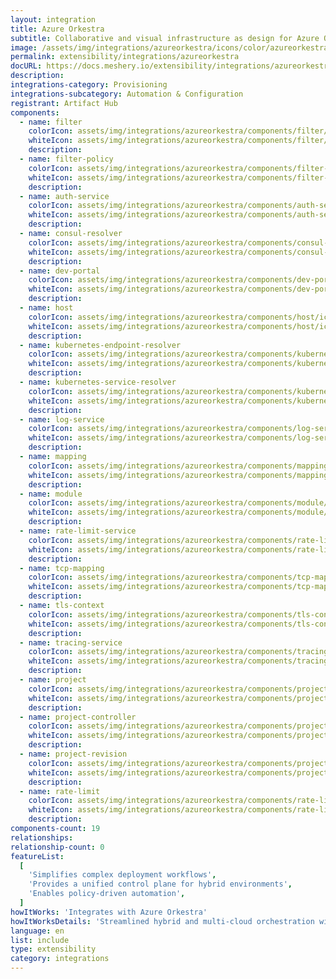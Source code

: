 ```yaml
---
layout: integration
title: Azure Orkestra
subtitle: Collaborative and visual infrastructure as design for Azure Orkestra
image: /assets/img/integrations/azureorkestra/icons/color/azureorkestra-color.svg
permalink: extensibility/integrations/azureorkestra
docURL: https://docs.meshery.io/extensibility/integrations/azureorkestra
description:
integrations-category: Provisioning
integrations-subcategory: Automation & Configuration
registrant: Artifact Hub
components:
  - name: filter
    colorIcon: assets/img/integrations/azureorkestra/components/filter/icons/color/filter-color.svg
    whiteIcon: assets/img/integrations/azureorkestra/components/filter/icons/white/filter-white.svg
    description:
  - name: filter-policy
    colorIcon: assets/img/integrations/azureorkestra/components/filter-policy/icons/color/filter-policy-color.svg
    whiteIcon: assets/img/integrations/azureorkestra/components/filter-policy/icons/white/filter-policy-white.svg
    description:
  - name: auth-service
    colorIcon: assets/img/integrations/azureorkestra/components/auth-service/icons/color/auth-service-color.svg
    whiteIcon: assets/img/integrations/azureorkestra/components/auth-service/icons/white/auth-service-white.svg
    description:
  - name: consul-resolver
    colorIcon: assets/img/integrations/azureorkestra/components/consul-resolver/icons/color/consul-resolver-color.svg
    whiteIcon: assets/img/integrations/azureorkestra/components/consul-resolver/icons/white/consul-resolver-white.svg
    description:
  - name: dev-portal
    colorIcon: assets/img/integrations/azureorkestra/components/dev-portal/icons/color/dev-portal-color.svg
    whiteIcon: assets/img/integrations/azureorkestra/components/dev-portal/icons/white/dev-portal-white.svg
    description:
  - name: host
    colorIcon: assets/img/integrations/azureorkestra/components/host/icons/color/host-color.svg
    whiteIcon: assets/img/integrations/azureorkestra/components/host/icons/white/host-white.svg
    description:
  - name: kubernetes-endpoint-resolver
    colorIcon: assets/img/integrations/azureorkestra/components/kubernetes-endpoint-resolver/icons/color/kubernetes-endpoint-resolver-color.svg
    whiteIcon: assets/img/integrations/azureorkestra/components/kubernetes-endpoint-resolver/icons/white/kubernetes-endpoint-resolver-white.svg
    description:
  - name: kubernetes-service-resolver
    colorIcon: assets/img/integrations/azureorkestra/components/kubernetes-service-resolver/icons/color/kubernetes-service-resolver-color.svg
    whiteIcon: assets/img/integrations/azureorkestra/components/kubernetes-service-resolver/icons/white/kubernetes-service-resolver-white.svg
    description:
  - name: log-service
    colorIcon: assets/img/integrations/azureorkestra/components/log-service/icons/color/log-service-color.svg
    whiteIcon: assets/img/integrations/azureorkestra/components/log-service/icons/white/log-service-white.svg
    description:
  - name: mapping
    colorIcon: assets/img/integrations/azureorkestra/components/mapping/icons/color/mapping-color.svg
    whiteIcon: assets/img/integrations/azureorkestra/components/mapping/icons/white/mapping-white.svg
    description:
  - name: module
    colorIcon: assets/img/integrations/azureorkestra/components/module/icons/color/module-color.svg
    whiteIcon: assets/img/integrations/azureorkestra/components/module/icons/white/module-white.svg
    description:
  - name: rate-limit-service
    colorIcon: assets/img/integrations/azureorkestra/components/rate-limit-service/icons/color/rate-limit-service-color.svg
    whiteIcon: assets/img/integrations/azureorkestra/components/rate-limit-service/icons/white/rate-limit-service-white.svg
    description:
  - name: tcp-mapping
    colorIcon: assets/img/integrations/azureorkestra/components/tcp-mapping/icons/color/tcp-mapping-color.svg
    whiteIcon: assets/img/integrations/azureorkestra/components/tcp-mapping/icons/white/tcp-mapping-white.svg
    description:
  - name: tls-context
    colorIcon: assets/img/integrations/azureorkestra/components/tls-context/icons/color/tls-context-color.svg
    whiteIcon: assets/img/integrations/azureorkestra/components/tls-context/icons/white/tls-context-white.svg
    description:
  - name: tracing-service
    colorIcon: assets/img/integrations/azureorkestra/components/tracing-service/icons/color/tracing-service-color.svg
    whiteIcon: assets/img/integrations/azureorkestra/components/tracing-service/icons/white/tracing-service-white.svg
    description:
  - name: project
    colorIcon: assets/img/integrations/azureorkestra/components/project/icons/color/project-color.svg
    whiteIcon: assets/img/integrations/azureorkestra/components/project/icons/white/project-white.svg
    description:
  - name: project-controller
    colorIcon: assets/img/integrations/azureorkestra/components/project-controller/icons/color/project-controller-color.svg
    whiteIcon: assets/img/integrations/azureorkestra/components/project-controller/icons/white/project-controller-white.svg
    description:
  - name: project-revision
    colorIcon: assets/img/integrations/azureorkestra/components/project-revision/icons/color/project-revision-color.svg
    whiteIcon: assets/img/integrations/azureorkestra/components/project-revision/icons/white/project-revision-white.svg
    description:
  - name: rate-limit
    colorIcon: assets/img/integrations/azureorkestra/components/rate-limit/icons/color/rate-limit-color.svg
    whiteIcon: assets/img/integrations/azureorkestra/components/rate-limit/icons/white/rate-limit-white.svg
    description:
components-count: 19
relationships:
relationship-count: 0
featureList:
  [
    'Simplifies complex deployment workflows',
    'Provides a unified control plane for hybrid environments',
    'Enables policy-driven automation',
  ]
howItWorks: 'Integrates with Azure Orkestra'
howItWorksDetails: 'Streamlined hybrid and multi-cloud orchestration within Kubernetes'
language: en
list: include
type: extensibility
category: integrations
---
```

